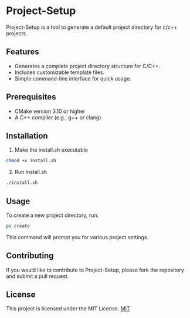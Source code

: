# Project-Setup

Project-Setup is a tool to generate a default project directory for c/c++ projects.

## Features
- Generates a complete project directory structure for C/C++.
- Includes customizable template files.
- Simple command-line interface for quick usage.

## Prerequisites
- CMake version 3.10 or higher
- A C++ compiler (e.g., g++ or clang)

## Installation

1. Make the install.sh executable
```bash
chmod +x install.sh
```
2. Run install.sh
```bash
./install.sh
```

## Usage
To create a new project directory, run:
```bash
ps create
```
This command will prompt you for various project settings.

## Contributing
If you would like to contribute to Project-Setup, please fork the repository and submit a pull request.

## License
This project is licensed under the MIT License. 
[MIT](https://choosealicense.com/licenses/mit/)
